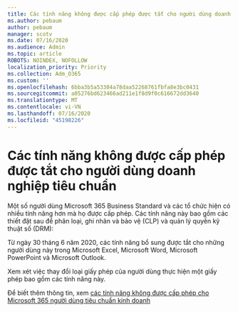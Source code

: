 ```yaml
---
title: Các tính năng không được cấp phép được tắt cho người dùng doanh nghiệp tiêu chuẩn
ms.author: pebaum
author: pebaum
manager: scotv
ms.date: 07/16/2020
ms.audience: Admin
ms.topic: article
ROBOTS: NOINDEX, NOFOLLOW
localization_priority: Priority
ms.collection: Adm_O365
ms.custom: ''
ms.openlocfilehash: 6bba3b5a53304a78daa52268761fbfa8e3bc0431
ms.sourcegitcommit: a05276bd623466ad211e1f8d9f0c616672dd3640
ms.translationtype: MT
ms.contentlocale: vi-VN
ms.lasthandoff: 07/16/2020
ms.locfileid: "45198226"
---
```

# <a name="unlicensed-features-turned-off-for-business-standard-users"></a>Các tính năng không được cấp phép được tắt cho người dùng doanh nghiệp tiêu chuẩn

Một số người dùng Microsoft 365 Business Standard và các tổ chức hiện có nhiều tính năng hơn mà họ được cấp phép. Các tính năng này bao gồm các thiết đặt sau để phân loại, ghi nhãn và bảo vệ (CLP) và quản lý quyền kỹ thuật số (DRM):
    
Từ ngày 30 tháng 6 năm 2020, các tính năng bổ sung được tắt cho những người dùng này trong Microsoft Excel, Microsoft Word, Microsoft PowerPoint và Microsoft Outlook.

Xem xét việc thay đổi loại giấy phép của người dùng thực hiện một giấy phép bao gồm các tính năng này. 

Để biết thêm thông tin, xem [các tính năng không được cấp phép cho Microsoft 365 người dùng tiêu chuẩn kinh doanh](https://support.microsoft.com/help/4568654/extra-features-to-be-turned-off-for-microsoft-365-business-standard?preview)